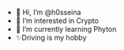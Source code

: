 - 👋 Hi, I’m @h0sseina
- 👀 I’m interested in Crypto
- 🌱 I’m currently learning Phyton
- ✨Driving is my hobby

<!---
h0sseina/h0sseina is a ✨ special  repository because its `README.md` (this file) appears on your GitHub profile.
You can click the Preview link to take a look at your changes.
--->

